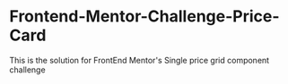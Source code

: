 # Frontend-Mentor-Challenge-Price-Card
This is the solution for FrontEnd Mentor's Single price grid component challenge
